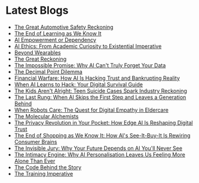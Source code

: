 <!--
**rawveg/rawveg** is a ✨ _special_ ✨ repository because its `README.md` (this file) appears on your GitHub profile.

Here are some ideas to get you started:

- 🔭 I’m currently working on ...
- 🌱 I’m currently learning ...
- 👯 I’m looking to collaborate on ...
- 🤔 I’m looking for help with ...
- 💬 Ask me about ...
- 📫 How to reach me: ...
- 😄 Pronouns: ...
- ⚡ Fun fact: ...
-->

# Latest Blogs
<!-- BLOG-POST-LIST:START -->
- [The Great Automotive Safety Reckoning](https://dev.to/rawveg/the-great-automotive-safety-reckoning-13i7)
- [The End of Learning as We Know It](https://dev.to/rawveg/the-end-of-learning-as-we-know-it-1h1k)
- [AI Empowerment or Dependency](https://dev.to/rawveg/ai-empowerment-or-dependency-1355)
- [AI Ethics: From Academic Curiosity to Existential Imperative](https://dev.to/rawveg/ai-ethics-from-academic-curiosity-to-existential-imperative-1nd1)
- [Beyond Wearables](https://dev.to/rawveg/beyond-wearables-20aj)
- [The Great Reckoning](https://dev.to/rawveg/the-great-reckoning-18nc)
- [The Impossible Promise: Why AI Can&#39;t Truly Forget Your Data](https://smarterarticles.co.uk/the-impossible-promise-why-ai-cant-truly-forget-your-data?pk_campaign=rss-feed)
- [The Decimal Point Dilemma](https://dev.to/rawveg/the-decimal-point-dilemma-3l4l)
- [Financial Warfare: How AI Is Hacking Trust and Bankrupting Reality](https://smarterarticles.co.uk/financial-warfare-how-ai-is-hacking-trust-and-bankrupting-reality?pk_campaign=rss-feed)
- [When AI Learns to Hack: Your Digital Survival Guide](https://smarterarticles.co.uk/when-ai-learns-to-hack-your-digital-survival-guide?pk_campaign=rss-feed)
- [The Kids Aren&#39;t Alright: Teen Suicide Cases Spark Industry Reckoning](https://smarterarticles.co.uk/the-kids-arent-alright-teen-suicide-cases-spark-industry-reckoning?pk_campaign=rss-feed)
- [The Last Rung: When AI Skips the First Step and Leaves a Generation Behind](https://smarterarticles.co.uk/the-last-rung-when-ai-skips-the-first-step-and-leaves-a-generation-behind?pk_campaign=rss-feed)
- [When Robots Care: The Quest for Digital Empathy in Eldercare](https://smarterarticles.co.uk/when-robots-care-the-quest-for-digital-empathy-in-eldercare?pk_campaign=rss-feed)
- [The Molecular Alchemists](https://dev.to/rawveg/the-molecular-alchemists-dkj)
- [The Privacy Revolution in Your Pocket: How Edge AI Is Reshaping Digital Trust](https://smarterarticles.co.uk/the-privacy-revolution-in-your-pocket-how-edge-ai-is-reshaping-digital-trust?pk_campaign=rss-feed)
- [The End of Shopping as We Know It: How AI&#39;s See-It-Buy-It Is Rewiring Consumer Brains](https://smarterarticles.co.uk/the-end-of-shopping-as-we-know-it-how-ais-see-it-buy-it-is-rewiring?pk_campaign=rss-feed)
- [The Invisible Jury: Why Your Future Depends on AI You&#39;ll Never See](https://smarterarticles.co.uk/the-invisible-jury-why-your-future-depends-on-ai-youll-never-see?pk_campaign=rss-feed)
- [The Intimacy Engine: Why AI Personalisation Leaves Us Feeling More Alone Than Ever](https://smarterarticles.co.uk/the-intimacy-engine-why-ai-personalisation-leaves-us-feeling-more-alone-than?pk_campaign=rss-feed)
- [The Code Behind the Story](https://dev.to/rawveg/the-code-behind-the-story-1b5k)
- [The Training Imperative](https://dev.to/rawveg/the-training-imperative-4nih)
<!-- BLOG-POST-LIST:END -->
